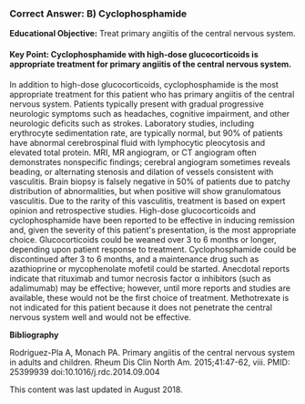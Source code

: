 
### Correct Answer: B) Cyclophosphamide 

**Educational Objective:** Treat primary angiitis of the central nervous system.

#### **Key Point:** Cyclophosphamide with high-dose glucocorticoids is appropriate treatment for primary angiitis of the central nervous system.

In addition to high-dose glucocorticoids, cyclophosphamide is the most appropriate treatment for this patient who has primary angiitis of the central nervous system. Patients typically present with gradual progressive neurologic symptoms such as headaches, cognitive impairment, and other neurologic deficits such as strokes. Laboratory studies, including erythrocyte sedimentation rate, are typically normal, but 90% of patients have abnormal cerebrospinal fluid with lymphocytic pleocytosis and elevated total protein. MRI, MR angiogram, or CT angiogram often demonstrates nonspecific findings; cerebral angiogram sometimes reveals beading, or alternating stenosis and dilation of vessels consistent with vasculitis. Brain biopsy is falsely negative in 50% of patients due to patchy distribution of abnormalities, but when positive will show granulomatous vasculitis. Due to the rarity of this vasculitis, treatment is based on expert opinion and retrospective studies. High-dose glucocorticoids and cyclophosphamide have been reported to be effective in inducing remission and, given the severity of this patient's presentation, is the most appropriate choice. Glucocorticoids could be weaned over 3 to 6 months or longer, depending upon patient response to treatment. Cyclophosphamide could be discontinued after 3 to 6 months, and a maintenance drug such as azathioprine or mycophenolate mofetil could be started.
Anecdotal reports indicate that rituximab and tumor necrosis factor α inhibitors (such as adalimumab) may be effective; however, until more reports and studies are available, these would not be the first choice of treatment.
Methotrexate is not indicated for this patient because it does not penetrate the central nervous system well and would not be effective.

**Bibliography**

Rodriguez-Pla A, Monach PA. Primary angiitis of the central nervous system in adults and children. Rheum Dis Clin North Am. 2015;41:47-62, viii. PMID: 25399939 doi:10.1016/j.rdc.2014.09.004

This content was last updated in August 2018.